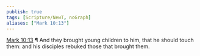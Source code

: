 ```yaml
---
publish: true
tags: [Scripture/NewT, noGraph]
aliases: ["Mark 10:13"]
---
```

[Mark 10:13](https://churchofjesuschrist.org/study/scriptures/nt/mark/10?lang=eng&id=p13#p13) ¶ And they brought young children to him, that he should touch them: and his disciples rebuked those that brought them.
